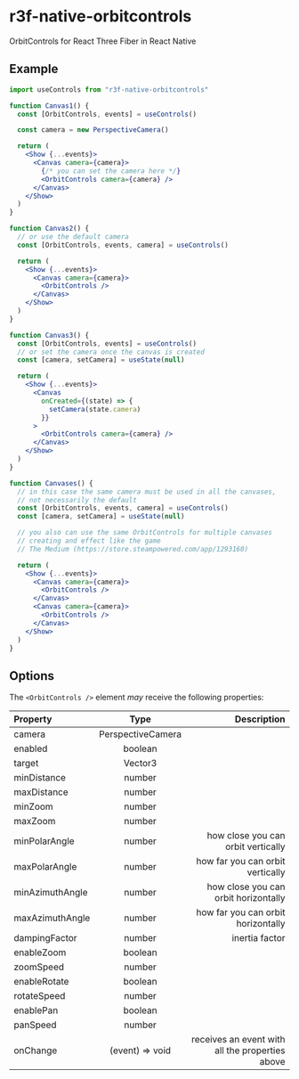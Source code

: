 # r3f-native-orbitcontrols

OrbitControls for React Three Fiber in React Native

## Example

```jsx
import useControls from "r3f-native-orbitcontrols"

function Canvas1() {
  const [OrbitControls, events] = useControls()

  const camera = new PerspectiveCamera()

  return (
    <Show {...events}>
      <Canvas camera={camera}>
        {/* you can set the camera here */}
        <OrbitControls camera={camera} />
      </Canvas>
    </Show>
  )
}

function Canvas2() {
  // or use the default camera
  const [OrbitControls, events, camera] = useControls()

  return (
    <Show {...events}>
      <Canvas camera={camera}>
        <OrbitControls />
      </Canvas>
    </Show>
  )
}

function Canvas3() {
  const [OrbitControls, events] = useControls()
  // or set the camera once the canvas is created
  const [camera, setCamera] = useState(null)

  return (
    <Show {...events}>
      <Canvas
        onCreated={(state) => {
          setCamera(state.camera)
        }}
      >
        <OrbitControls camera={camera} />
      </Canvas>
    </Show>
  )
}

function Canvases() {
  // in this case the same camera must be used in all the canvases,
  // not necessarily the default
  const [OrbitControls, events, camera] = useControls()
  const [camera, setCamera] = useState(null)

  // you also can use the same OrbitControls for multiple canvases
  // creating and effect like the game
  // The Medium (https://store.steampowered.com/app/1293160)

  return (
    <Show {...events}>
      <Canvas camera={camera}>
        <OrbitControls />
      </Canvas>
      <Canvas camera={camera}>
        <OrbitControls />
      </Canvas>
    </Show>
  )
}
```

## Options

The `<OrbitControls />` element _may_ receive the following properties:

| Property        |       Type        |                                     Description |
| :-------------- | :---------------: | ----------------------------------------------: |
| camera          | PerspectiveCamera |                                                 |
| enabled         |      boolean      |                                                 |
| target          |      Vector3      |                                                 |
| minDistance     |      number       |                                                 |
| maxDistance     |      number       |                                                 |
| minZoom         |      number       |                                                 |
| maxZoom         |      number       |                                                 |
| minPolarAngle   |      number       |              how close you can orbit vertically |
| maxPolarAngle   |      number       |                how far you can orbit vertically |
| minAzimuthAngle |      number       |            how close you can orbit horizontally |
| maxAzimuthAngle |      number       |              how far you can orbit horizontally |
| dampingFactor   |      number       |                                  inertia factor |
| enableZoom      |      boolean      |                                                 |
| zoomSpeed       |      number       |                                                 |
| enableRotate    |      boolean      |                                                 |
| rotateSpeed     |      number       |                                                 |
| enablePan       |      boolean      |                                                 |
| panSpeed        |      number       |                                                 |
| onChange        |  (event) => void  | receives an event with all the properties above |
